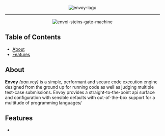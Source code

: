 <div align="center">


![envoy-logo](https://github.com/ragrag/envoy/assets/35541698/ff7b2ed9-0a89-409a-ad57-f6df70b80420)

---

![envoi-steins-gate-machine](https://github.com/ragrag/envoy/assets/35541698/65307737-18d5-4e25-8830-a8acefde02ca)

</div>


## Table of Contents
* [About](#about)
* [Features](#features)


## About
**Envoy** *(aan.voy)* is a simple, performant and secure code execution engine designed from the ground up for running code as well as judging multiple test-case submissions.
Envoy provides a straight-to-the-point api surface and configuration with sensible defaults with out-of-the-box support for a multitude of programming languages/

## Features
- 

